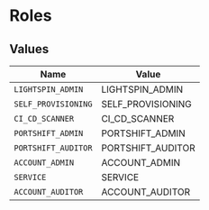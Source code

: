 # Roles


## Values

| Name                | Value               |
| ------------------- | ------------------- |
| `LIGHTSPIN_ADMIN`   | LIGHTSPIN_ADMIN     |
| `SELF_PROVISIONING` | SELF_PROVISIONING   |
| `CI_CD_SCANNER`     | CI_CD_SCANNER       |
| `PORTSHIFT_ADMIN`   | PORTSHIFT_ADMIN     |
| `PORTSHIFT_AUDITOR` | PORTSHIFT_AUDITOR   |
| `ACCOUNT_ADMIN`     | ACCOUNT_ADMIN       |
| `SERVICE`           | SERVICE             |
| `ACCOUNT_AUDITOR`   | ACCOUNT_AUDITOR     |
